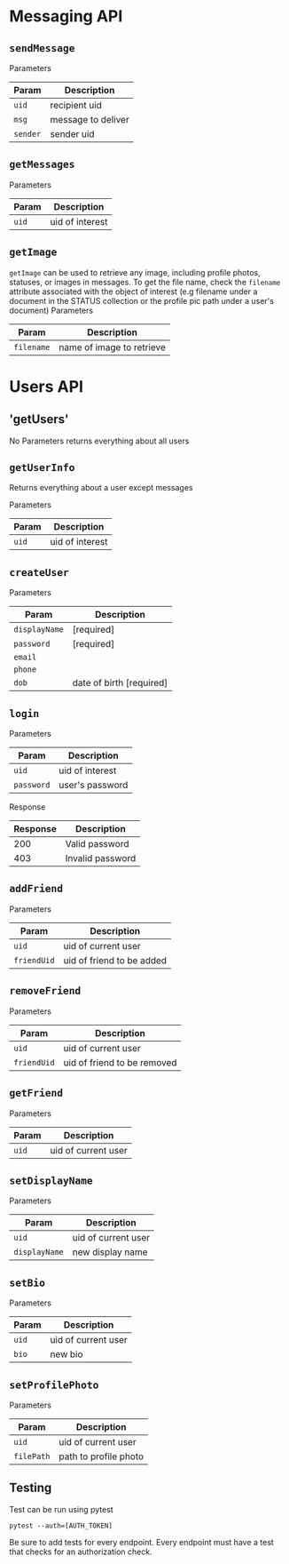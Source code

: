 

# Messaging API

## `sendMessage`
Parameters

| Param | Description |
|-------|-------------|
| `uid`   | recipient uid|
| `msg`   | message to deliver |
| `sender` | sender uid |


## `getMessages`
Parameters

| Param | Description |
|-------|-------------|
| `uid`   | uid of interest |

## `getImage`
`getImage` can be used to retrieve any image, 
including profile photos, statuses, or images in messages. To get the file name,
check the `filename` attribute associated with the object of interest (e.g filename
under a document in the STATUS collection or the profile pic path under a user's document)
Parameters

| Param | Description |
|-------|-------------|
| `filename`   | name of image to retrieve |

# Users API

## 'getUsers'
No Parameters
returns everything about all users

## `getUserInfo`
Returns everything about a user except messages

Parameters

| Param | Description |
|-------|-------------|
| `uid`   | uid of interest |


## `createUser`
Parameters

| Param | Description |
|-------|-------------|
| `displayName`   | [required]|
| `password` | [required]|
| `email`   | |
| `phone`   |  |
| `dob` | date of birth [required] |


## `login`
Parameters

| Param | Description |
|-------|-------------|
| `uid`   | uid of interest |
| `password`   | user's password |

Response

| Response | Description |
|-------|-------------|
| 200   | Valid password |
| 403   | Invalid password |

## `addFriend`
Parameters

| Param | Description |
|-------|-------------|
| `uid`   | uid of current user |
| `friendUid`   | uid of friend to be added|

## `removeFriend`
Parameters

| Param | Description |
|-------|-------------|
| `uid`   | uid of current user |
| `friendUid`   | uid of friend to be removed|

## `getFriend`
Parameters

| Param | Description |
|-------|-------------|
| `uid`   | uid of current user |

## `setDisplayName`
Parameters

| Param | Description |
|-------|-------------|
| `uid`   | uid of current user |
| `displayName`   | new display name |

## `setBio`
Parameters

| Param | Description |
|-------|-------------|
| `uid`   | uid of current user |
| `bio`   | new bio |

## `setProfilePhoto`
Parameters

| Param | Description |
|-------|-------------|
| `uid`   | uid of current user |
| `filePath`   | path to profile photo |


## Testing

Test can be run using pytest

```pytest --auth=[AUTH_TOKEN]```

Be sure to add tests for every endpoint. Every endpoint must
have a test that checks for an authorization check.



